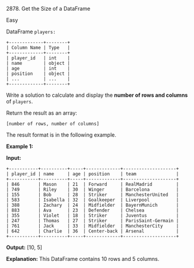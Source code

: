 2878\. Get the Size of a DataFrame

Easy

DataFrame `players:` 

    +-------------+--------+ 
    | Column Name | Type   | 
    +-------------+--------+ 
    | player_id   | int    | 
    | name        | object | 
    | age         | int    | 
    | position    | object | 
    | ...         | ...    | 
    +-------------+--------+

Write a solution to calculate and display the **number of rows and columns** of `players`.

Return the result as an array:

`[number of rows, number of columns]`

The result format is in the following example.

**Example 1:**

**Input:** 

    +-----------+----------+-----+-------------+--------------------+ 
    | player_id | name     | age | position    | team               | 
    +-----------+----------+-----+-------------+--------------------+ 
    | 846       | Mason    | 21  | Forward     | RealMadrid         | 
    | 749       | Riley    | 30  | Winger      | Barcelona          | 
    | 155       | Bob      | 28  | Striker     | ManchesterUnited   | 
    | 583       | Isabella | 32  | Goalkeeper  | Liverpool          | 
    | 388       | Zachary  | 24  | Midfielder  | BayernMunich       | 
    | 883       | Ava      | 23  | Defender    | Chelsea            | 
    | 355       | Violet   | 18  | Striker     | Juventus           | 
    | 247       | Thomas   | 27  | Striker     | ParisSaint-Germain | 
    | 761       | Jack     | 33  | Midfielder  | ManchesterCity     | 
    | 642       | Charlie  | 36  | Center-back | Arsenal            | 
    +-----------+----------+-----+-------------+--------------------+

**Output:** [10, 5]

**Explanation:** This DataFrame contains 10 rows and 5 columns. 